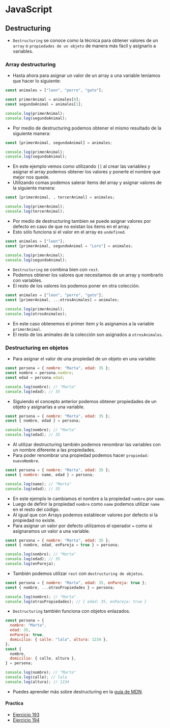 # JavaScript

## Destructuring

- `Destructuring` se conoce como la técnica para obtener valores de un `array` o `propiedades de un objeto` de manera más fácil y asignarlo a variables.

### Array destructuring

- Hasta ahora para asignar un valor de un array a una variable teníamos que hacer lo siguiente:

```javascript
const animales = ["leon", "perro", "gato"];

const primerAnimal = animales[0];
const segundoAnimal = animales[1];

console.log(primerAnimal);
console.log(segundoAnimal);
```

- Por medio de destructuring podemos obtener el mismo resultado de la siguiente manera:

```javascript
const [primerAnimal, segundoAnimal] = animales;

console.log(primerAnimal);
console.log(segundoAnimal);
```

- En este ejemplo vemos como utilizando `[]` al crear las variables y asignar el array podemos obtener los valores y ponerle el nombre que mejor nos quede.
- Utilizando comas podemos salerar items del array y asignar valores de la siguiente manera:

```javascript
const [primerAnimal, , tercerAnimal] = animales;

console.log(primerAnimal);
console.log(tercerAnimal);
```

- Por medio de destructuring tambien se puede asignar valores por defecto en caso de que no existan los items en el array.
- Esto sólo funciona si el valor en el array es `undefined`.

```javascript
const animales = ["leon"];
const [primerAnimal, segundoAnimal = "Loro"] = animales;

console.log(primerAnimal);
console.log(segundoAnimal);
```

- `Destructuring` se combina bien con `rest`.
- Podemos obtener los valores que necesitamos de un array y nombrarlo con variables.
- El resto de los valores los podemos poner en otra colección.

```javascript
const animales = ["leon", "perro", "gato"];
const [primerAnimal, ...otrosAnimales] = animales;

console.log(primerAnimal);
console.log(otrosAnimales);
```

- En este caso obtenemos el primer item y lo asignamos a la variable `primerAnimal`.
- El resto de los animales de la colección son asignados a `otrosAnimales`.

### Destructuring en objetos

- Para asignar el valor de una propiedad de un objeto en una variable:

```javascript
const persona = { nombre: "Marta", edad: 35 };
const nombre = persona.nombre;
const edad = persona.edad;

console.log(nombre); // "Marta"
console.log(edad); // 35
```

- Siguiendo el concepto anterior podemos obtener propiedades de un objeto y asignarlas a una variable.

```javascript
const persona = { nombre: "Marta", edad: 35 };
const { nombre, edad } = persona;

console.log(nombre); // "Marta"
console.log(edad); // 35
```

- Al utilizar destructuring también podemos renombrar las variables con un nombre diferente a las propiedades.
- Para poder renombrar una propiedad podemos hacer `propiedad: nuevoNombre`.

```javascript
const persona = { nombre: "Marta", edad: 35 };
const { nombre: name, edad } = persona;

console.log(name); // "Marta"
console.log(edad); // 35
```

- En este ejemplo le cambiamos el nombre a la propiedad `nombre` por `name`.
- Luego de definir la propiedad `nombre` como `name` podemos utilizar `name` en el resto del código.
- Al igual que con Arrays podemos establecer valores por defecto si la propiedad no existe.
- Para asignar un valor por defecto utilizamos el operador `=` como si asignaramos un valor a una variable.

```javascript
const persona = { nombre: "Marta", edad: 35 };
const { nombre, edad, enPareja = true } = persona;

console.log(nombre); // "Marta"
console.log(edad); // 35
console.log(enPareja);
```

- También podemos utilizar `rest` con `destructuring de objetos`.

```javascript
const persona = { nombre: "Marta", edad: 35, enPareja: true };
const { nombre, ...otrasPropiedades } = persona;

console.log(nombre); // "Marta"
console.log(otrasPropiedades); // { edad: 35, enPareja: true }
```

- `Destructuring` también funciona con objetos enlazados.

```javascript
const persona = {
  nombre: "Marta",
  edad: 35,
  enPareja: true,
  domicilio: { calle: "lala", altura: 1234 },
};
const {
  nombre,
  domicilio: { calle, altura },
} = persona;

console.log(nombre); // "Marta"
console.log(calle); // lala
console.log(altura); // 1234
```

- Puedes aprender más sobre destructuring en la [guía de MDN](https://developer.mozilla.org/es/docs/Web/JavaScript/Reference/Operators/Destructuring_assignment).

#### Practica

- [Ejercicio 193](../ejercicios/consignas/js/ej193.md)
- [Ejercicio 194](../ejercicios/consignas/js/ej194.md)
